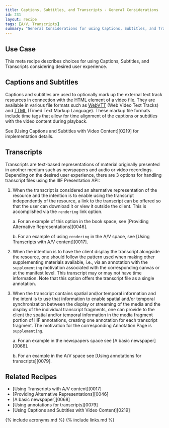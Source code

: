 ```yaml
---
title: Captions, Subtitles, and Transcripts - General Considerations
id: 231
layout: recipe
tags: [A/V, Transcripts]
summary: "General Considerations for using Captions, Subtitles, and Transcripts"
---
```


## Use Case

This meta recipe describes choices for using Captions, Subtitles, and Transcripts considering desired user experience.

## Captions and Subtitles

Captions and subtitles are used to optionally mark up the external text track resources in connection with the HTML element of a video file. They are available in various file formats such as [WebVTT](https://w3c.github.io/webvtt/) (Web Video Text Tracks) and [TTML](https://w3c.github.io/ttml3/index.html) (Timed Text Markup Language). These markup file formats include time tags that allow for time alignment of the captions or subtitles with the video content during playback.

See [Using Captions and Subtitles with Video Content][0219] for implementation details.

## Transcripts

Transcripts are text-based representations of material originally presented in another medium such as newspapers and audio or video recordings.
Depending on the desired user experience, there are 3 options for handling transcript files using the IIIF Presentation API:

1.	When the transcript is considered an alternative representation of the resource and the intention is to enable using the transcript independently of the resource, a link to the transcript can be offered so that the user can download it or view it outside the client. This is accomplished via the `rendering` link option.

    a. For an example of this option in the book space, see [Providing Alternative Representations][0046].

    b. For an example of using `rendering` in the A/V space, see [Using Transcripts with A/V content][0017].

2.	When the intention is to have the client display the transcript alongside the resource, one should follow the pattern used when making other supplementing materials available, i.e., via an annotation with the `supplementing` motivation associated with the corresponding canvas or at the manifest level. This transcript may or may not have time information. Note that this option offers the transcript file as a single annotation.

3.	When the transcript contains spatial and/or temporal information and the intent is to use that information to enable spatial and/or temporal synchronization between the display or streaming of the media and the display of the individual transcript fragments, one can provide to the client the spatial and/or temporal information in the media fragment portion of IIIF annotations, creating one annotation for each transcript fragment. The motivation for the corresponding Annotation Page is `supplementing`.

    a. For an example in the newspapers space see [A basic newspaper][0068].
    
    b. For an example in the A/V space see [Using annotations for transcripts][0079].



## Related Recipes

* [Using Transcripts with A/V content][0017]
* [Providing Alternative Representations][0046]
* [A basic newspaper][0068]
* [Using annotations for transcripts][0079]
* [Using Captions and Subtitles with Video Content][0219]


{% include acronyms.md %}
{% include links.md %}

